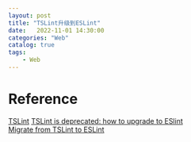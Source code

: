 ```yaml
---                
layout: post            
title: "TSLint升级到ESLint"                
date:   2022-11-01 14:30:00                 
categories: "Web"                
catalog: true                
tags:                 
    - Web                
---      
```





# Reference 
[TSLint](https://palantir.github.io/tslint/)
[TSLint is deprecated: how to upgrade to ESlint](https://www.darraghoriordan.com/2020/03/06/upgrade-tslint-deprecated-to-eslint/#:~:text=Ts%20lint%20is%20deprecated%20now,continuous%20updates%20from%20the%20team.)  
[Migrate from TSLint to ESLint](https://code.visualstudio.com/api/advanced-topics/tslint-eslint-migration)  